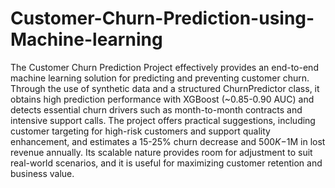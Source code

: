 # Customer-Churn-Prediction-using-Machine-learning
The Customer Churn Prediction Project effectively provides an end-to-end machine learning solution for predicting and preventing customer churn. Through the use of synthetic data and a structured ChurnPredictor class, it obtains high prediction performance with XGBoost (~0.85-0.90 AUC) and detects essential churn drivers such as month-to-month contracts and intensive support calls. The project offers practical suggestions, including customer targeting for high-risk customers and support quality enhancement, and estimates a 15-25% churn decrease and $500K-$1M in lost revenue annually. Its scalable nature provides room for adjustment to suit real-world scenarios, and it is useful for maximizing customer retention and business value.
